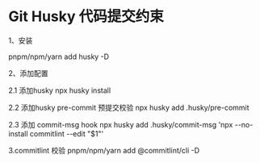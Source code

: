 # Git Husky 代码提交约束

1、安装

pnpm/npm/yarn add husky -D

2、添加配置

2.1 添加husky
npx husky install

2.2 添加husky pre-commit 预提交校验
npx husky add .husky/pre-commit

2.3 添加 commit-msg hook
npx husky add .husky/commit-msg 'npx --no-install commitlint --edit "$1"'

3.commitlint 校验
pnpm/npm/yarn add @commitlint/cli -D
